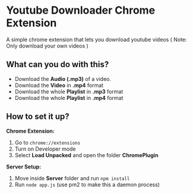 
# Youtube Downloader Chrome Extension
A simple chrome extension that lets you download youtube videos
( Note: Only download your own videos )

## What can you do with this?
- Download the **Audio (.mp3)** of a video.
- Download the **Video** in **.mp4** format
- Download the whole **Playlist** in **.mp3** format
- Download the whole **Playlist** in **.mp4** format

## How to set it up?
**Chrome Extension:**
1. Go to `chrome://extensions`
2. Turn on Developer mode
3. Select **Load Unpacked** and open the folder **ChromePlugin**


**Server Setup:**
1. Move inside **Server** folder and run `npm install`
2. Run `node app.js` (use pm2 to make this a daemon process)






